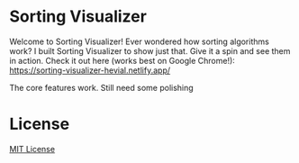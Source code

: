# Sorting Visualizer
Welcome to Sorting Visualizer! Ever wondered how sorting algorithms work? I built Sorting Visualizer to show just that. Give it a spin and see them in action. Check it out here (works best on Google Chrome!): https://sorting-visualizer-hevial.netlify.app/

The core features work. Still need some polishing

# License
[MIT License](LICENSE.md)

